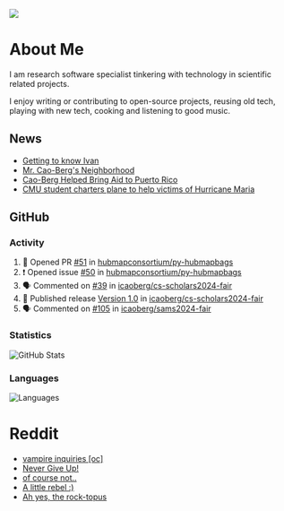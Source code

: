 ![](https://komarev.com/ghpvc/?username=icaoberg)

# About Me
I am research software specialist tinkering with technology in scientific related projects.

I enjoy writing or contributing to open-source projects, reusing old tech, playing with new tech, cooking and listening to good music.

## News
* [Getting to know Ivan](https://www.psc.edu/ivan-inside-psc-spotlight-2/)
* [Mr. Cao-Berg's Neighborhood](https://www.cmu.edu/engage/about-us/news/alumni/profile-cao-berg.html)
* [Cao-Berg Helped Bring Aid to Puerto Rico](https://www.cmu.edu/piper/news/archives/2018/february/ivan-cao-berg.html)
* [CMU student charters plane to help victims of Hurricane Maria](http://thetartan.org/2017/10/30/news/puerto-rico-aid)

## GitHub
### Activity
<!--START_SECTION:activity-->
1. 💪 Opened PR [#51](https://github.com/hubmapconsortium/py-hubmapbags/pull/51) in [hubmapconsortium/py-hubmapbags](https://github.com/hubmapconsortium/py-hubmapbags)
2. ❗ Opened issue [#50](https://github.com/hubmapconsortium/py-hubmapbags/issues/50) in [hubmapconsortium/py-hubmapbags](https://github.com/hubmapconsortium/py-hubmapbags)
3. 🗣 Commented on [#39](https://github.com/icaoberg/cs-scholars2024-fair/issues/39#issuecomment-2241448837) in [icaoberg/cs-scholars2024-fair](https://github.com/icaoberg/cs-scholars2024-fair)
4. 🚀 Published release [Version 1.0](https://github.com/icaoberg/cs-scholars2024-fair/releases/tag/v1.0) in [icaoberg/cs-scholars2024-fair](https://github.com/icaoberg/cs-scholars2024-fair)
5. 🗣 Commented on [#105](https://github.com/icaoberg/sams2024-fair/issues/105#issuecomment-2239910258) in [icaoberg/sams2024-fair](https://github.com/icaoberg/sams2024-fair)
<!--END_SECTION:activity-->

### Statistics
![GitHub Stats](https://github-readme-stats.vercel.app/api?username=icaoberg&count_private=true&show_icons=true)

### Languages
![Languages](https://github-readme-stats.vercel.app/api/top-langs/?username=icaoberg&show_icons=true&langs_count=10&hide=HTML,C,CSS,M)

# Reddit
<!-- BLOG-POST-LIST:START -->
- [vampire inquiries [oc]](https://www.reddit.com/r/u_icaoberg/comments/1705gy9/vampire_inquiries_oc/)
- [Never Give Up!](https://www.reddit.com/r/u_icaoberg/comments/13mcab5/never_give_up/)
- [of course not..](https://www.reddit.com/r/u_icaoberg/comments/13mc9h5/of_course_not/)
- [A little rebel :&rpar;](https://www.reddit.com/r/u_icaoberg/comments/13mc6yc/a_little_rebel/)
- [Ah yes, the rock-topus](https://www.reddit.com/r/u_icaoberg/comments/13mc4xk/ah_yes_the_rocktopus/)
<!-- BLOG-POST-LIST:END -->

